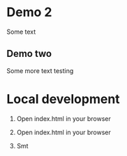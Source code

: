 # Demo 2 

Some text

## Demo two

Some more text testing

# Local development 

1. Open index.html in your browser

1. Open index.html in your browser 
2. Smt